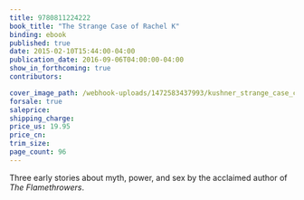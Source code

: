 ```yaml
---
title: 9780811224222
book_title: "The Strange Case of Rachel K"
binding: ebook
published: true
date: 2015-02-10T15:44:00-04:00
publication_date: 2016-09-06T04:00:00-04:00
show_in_forthcoming: true
contributors:

cover_image_path: /webhook-uploads/1472583437993/kushner_strange_case_cover.jpg
forsale: true
saleprice:
shipping_charge:
price_us: 19.95
price_cn:
trim_size:
page_count: 96
---
```

Three early stories about myth, power, and sex by the acclaimed author of _The Flamethrowers_.

